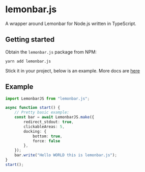 # lemonbar.js
A wrapper around Lemonbar for Node.js written in TypeScript.
## Getting started
Obtain the `lemonbar.js` package from NPM:
```
yarn add lemonbar.js
```
Stick it in your project, below is an example.
More docs are [here](https://lemonbardocs.ronthecookie.me/)
## Example
```ts
import LemonbarJS from "lemonbar.js";

async function start() {
    // Pretty basic example:
    const bar = await LemonbarJS.make({
        redirect_stdout: true,
        clickableAreas: 5,
        docking: {
            bottom: true,
            force: false
        },
    });
    bar.write("Hello WORLD this is lemonbar.js");
}
start();
```